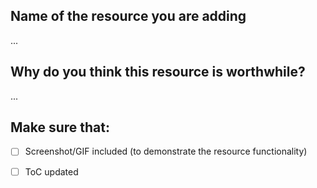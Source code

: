 ## Name of the resource you are adding

...

## Why do you think this resource is worthwhile?

...

## Make sure that:

<!-- 
Check off the checkboxes with an 'x' like this: [x] 
-->

- [ ] Screenshot/GIF included (to demonstrate the resource functionality)

- [ ] ToC updated